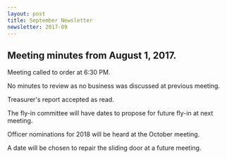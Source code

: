 ```yaml
---
layout: post
title: September Newsletter
newsletter: 2017-09
---
```

## Meeting minutes from August 1, 2017.

Meeting called to order at 6:30 PM.

No minutes to review as no business was discussed at previous meeting.

Treasurer's report accepted as read.

The fly-in committee will have dates to propose for future fly-in at next
meeting.

Officer nominations for 2018 will be heard at the October meeting.

A date will be chosen to repair the sliding door at a future meeting.
